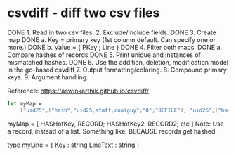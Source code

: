 # csvdiff - diff two csv files

DONE 1. Read in two csv files.
2. Exclude/Include fields.
DONE 3. Create map
DONE    a. Key = primary key (1st column default. Can specify one or more.)
DONE     b. Value = { PKey ; Line }
DONE 4. Filter both maps. 
DONE     a. Compare hashes of records 
DONE 5. Print unique and instances of mismatched hashes.
DONE 6. Use the addition, deletion, modification model in the go-based csvdiff 
7. Output formatting/coloring.
8. Compound primary keys.
9. Argument handling.

Reference: https://aswinkarthik.github.io/csvdiff/

```FSharp
let myMap = 
    ["uid25",["hash";"uid25,staff,coolguy";"0";"OGFILE"]; "uid26",["hash";"uid26,student,dork";"1";"OGFILE"]] |> Map.ofList
```

myMap = [ HASHofKey, RECORD; HASHofKey2, RECORD2; etc ]
Note: Use a record, instead of a list. Something like:
BECAUSE records get hashed. 

type myLine = 
    {   Key : string
        LineText : string }
